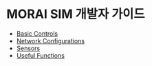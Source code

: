 # MORAI SIM 개발자 가이드

- [Basic Controls](basic-controls.md)
- [Network Configurations](network.md)
- [Sensors](sensors.md)
- [Useful Functions](useful.md)
